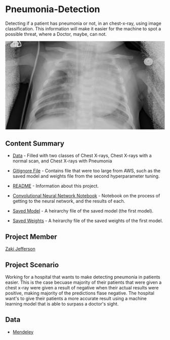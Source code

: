 # Pneumonia-Detection
Detecting if a patient has pneumonia or not, in an chest-x-ray, using image classification. This information will make it easier for the machine to spot a possible threat, where a Doctor, maybe, can not.

<img src="Image-Data/Pneumonia/person100_bacteria_478.jpeg">

## Content Summary
- [Data](https://github.com/jeffersonzaki/Pneumonia-Detection/tree/master/Image-Data) - Filled with two classes of Chest X-rays, Chest X-rays with a normal scan, and Chest X-rays with Pneumonia

- [Gitignore File](https://github.com/jeffersonzaki/Pneumonia-Detection/blob/master/.gitignore) - Contains file that were too large from AWS, such as the saved model and weights file from the second hyperparameter tuning. 

- [README](https://github.com/jeffersonzaki/Pneumonia-Detection/blob/master/README.md) - Information about this project.

- [Convolutional Neural Network Notebook](https://github.com/jeffersonzaki/Pneumonia-Detection/blob/master/cnn.ipynb) - Notebook on the process of getting to the neural network, and the results of each.

- [Saved Model](https://github.com/jeffersonzaki/Pneumonia-Detection/blob/master/model.hdf5) - A heirarchy file of the saved model (the first model).

- [Saved Weights](https://github.com/jeffersonzaki/Pneumonia-Detection/blob/master/weights.hdf5) - A heirarchy file of the saved weights of the first model.

## Project Member
[Zaki Jefferson](https://github.com/jeffersonzaki)

## Project Scenario
Working for a hospital that wants to make detecting pneumonia in patients easier. This is the case becuase majority of their patients that were given a chest x-ray were given a result of negative when their actual results were positive, making majority of the predictions flase negative.
The hospital want's to give their patients a more accurate result using a machine learning model that is able to surpass a doctor's sight.

## Data
- [Mendeley](https://data.mendeley.com/datasets/rscbjbr9sj/2)
